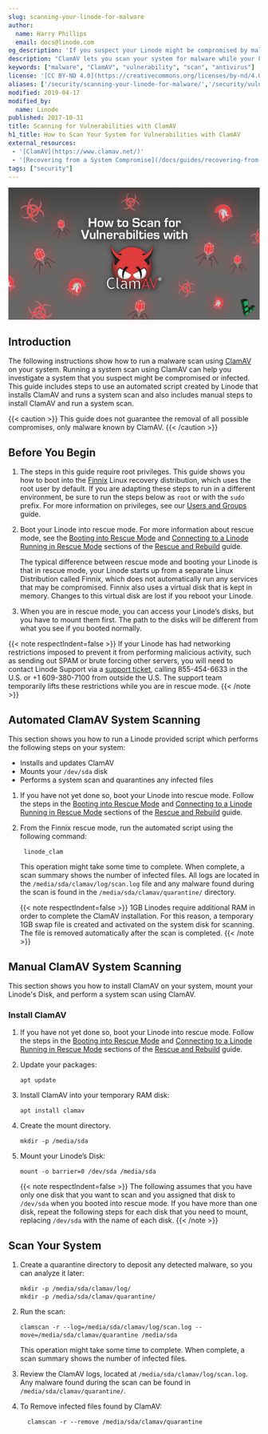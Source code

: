 ```yaml
---
slug: scanning-your-linode-for-malware
author:
  name: Harry Phillips
  email: docs@linode.com
og_description: 'If you suspect your Linode might be compromised by malware, you can boot into rescue mode and scan your system with ClamAV. Learn more with our guide.'
description: "ClamAV lets you scan your system for malware while your Linode is running in rescue mode."
keywords: ["malware", "ClamAV", "vulnerability", "scan", "antivirus"]
license: '[CC BY-ND 4.0](https://creativecommons.org/licenses/by-nd/4.0)'
aliases: ['/security/scanning-your-linode-for-malware/','/security/vulnerabilities/scanning-your-linode-for-malware/']
modified: 2019-04-17
modified_by:
  name: Linode
published: 2017-10-31
title: Scanning for Vulnerabilities with ClamAV
h1_title: How to Scan Your System for Vulnerabilities with ClamAV
external_resources:
 - '[ClamAV](https://www.clamav.net/)'
 - '[Recovering from a System Compromise](/docs/guides/recovering-from-a-system-compromise/)'
tags: ["security"]
---
```


![ClamAV](clamav_rescue_mode.jpg)

## Introduction
The following instructions show how to run a malware scan using [ClamAV](https://www.clamav.net/) on your system. Running a system scan using ClamAV can help you investigate a system that you suspect might be compromised or infected. This guide includes steps to use an automated script created by Linode that installs ClamAV and runs a system scan and also includes manual steps to install ClamAV and run a system scan.

{{< caution >}}
This guide does not guarantee the removal of all possible compromises, only malware known by ClamAV.
{{< /caution >}}

## Before You Begin

1.  The steps in this guide require root privileges. This guide shows you how to boot into the [Finnix](https://www.finnix.org/) Linux recovery distribution, which uses the root user by default. If you are adapting these steps to run in a different environment, be sure to run the steps below as `root` or with the `sudo` prefix. For more information on privileges, see our [Users and Groups](/docs/guides/linux-users-and-groups/) guide.

1.  Boot your Linode into rescue mode. For more information about rescue mode, see the [Booting into Rescue Mode](/docs/guides/rescue-and-rebuild/#booting-into-rescue-mode) and [Connecting to a Linode Running in Rescue Mode](/docs/guides/rescue-and-rebuild/#connecting-to-a-linode-running-in-rescue-mode) sections of the [Rescue and Rebuild](/docs/guides/rescue-and-rebuild/#booting-into-rescue-mode) guide.

    The typical difference between rescue mode and booting your Linode is that in rescue mode, your Linode starts up from a separate Linux Distribution called Finnix, which does not automatically run any services that may be compromised. Finnix also uses a virtual disk that is kept in memory. Changes to this virtual disk are lost if you reboot your Linode.

1.  When you are in rescue mode, you can access your Linode’s disks, but you have to mount them first. The path to the disks will be different from what you see if you booted normally.

{{< note respectIndent=false >}}
If your Linode has had networking restrictions imposed to prevent it from performing malicious activity, such as sending out SPAM or brute forcing other servers, you will need to contact Linode Support via a [support ticket](https://www.linode.com/contact), calling 855-454-6633 in the U.S. or +1 609-380-7100 from outside the U.S. The support team temporarily lifts these restrictions while you are in rescue mode.
{{< /note >}}

## Automated ClamAV System Scanning

This section shows you how to run a Linode provided script which performs the following steps on your system:

- Installs and updates ClamAV
- Mounts your `/dev/sda` disk
- Performs a system scan and quarantines any infected files

1. If you have not yet done so, boot your Linode into rescue mode. Follow the steps in the [Booting into Rescue Mode](/docs/guides/rescue-and-rebuild/#booting-into-rescue-mode) and [Connecting to a Linode Running in Rescue Mode](/docs/guides/rescue-and-rebuild/#connecting-to-a-linode-running-in-rescue-mode) sections of the [Rescue and Rebuild](/docs/guides/rescue-and-rebuild/#booting-into-rescue-mode) guide.

1. From the Finnix rescue mode, run the automated script using the following command:

        linode_clam

    This operation might take some time to complete. When complete, a scan summary shows the number of infected files. All logs are located in the `/media/sda/clamav/log/scan.log` file and any malware found during the scan is found in the `/media/sda/clamav/quarantine/` directory.

    {{< note respectIndent=false >}}
1GB Linodes require additional RAM in order to complete the ClamAV installation. For this reason, a temporary 1GB swap file is created and activated on the system disk for scanning.  The file is removed automatically after the scan is completed.
{{< /note >}}

## Manual ClamAV System Scanning

This section shows you how to install ClamAV on your system, mount your Linode's Disk, and perform a system scan using ClamAV.

### Install ClamAV

1. If you have not yet done so, boot your Linode into rescue mode. Follow the steps in the [Booting into Rescue Mode](/docs/guides/rescue-and-rebuild/#booting-into-rescue-mode) and [Connecting to a Linode Running in Rescue Mode](/docs/guides/rescue-and-rebuild/#connecting-to-a-linode-running-in-rescue-mode) sections of the [Rescue and Rebuild](/docs/guides/rescue-and-rebuild/#booting-into-rescue-mode) guide.

1.  Update your packages:

        apt update

1.  Install ClamAV into your temporary RAM disk:

        apt install clamav

1.  Create the mount directory.

        mkdir -p /media/sda

1.  Mount your Linode’s Disk:

        mount -o barrier=0 /dev/sda /media/sda

    {{< note respectIndent=false >}}
The following assumes that you have only one disk that you want to scan and you assigned that disk to `/dev/sda` when you booted into rescue mode. If you have more than one disk, repeat the following steps for each disk that you need to mount, replacing `/dev/sda` with the name of each disk.
{{< /note >}}

## Scan Your System

1.  Create a quarantine directory to deposit any detected malware, so you can analyze it later:

        mkdir -p /media/sda/clamav/log/
        mkdir -p /media/sda/clamav/quarantine/

1.  Run the scan:

        clamscan -r --log=/media/sda/clamav/log/scan.log --move=/media/sda/clamav/quarantine /media/sda

    This operation might take some time to complete. When complete, a scan summary shows the number of infected files.


1. Review the ClamAV logs, located at `/media/sda/clamav/log/scan.log`. Any malware found during the scan can be found in `/media/sda/clamav/quarantine/`.

1. To Remove infected files found by ClamAV:

         clamscan -r --remove /media/sda/clamav/quarantine
